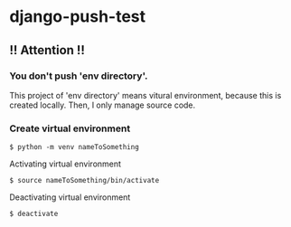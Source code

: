 # django-push-test
## !! Attention !!
### You don't push 'env directory'.

This project of 'env directory' means vitural environment, because this is created locally.
Then, I only manage source code.

### Create virtual environment

```
$ python -m venv nameToSomething

```

Activating virtual environment

```
$ source nameToSomething/bin/activate

```

Deactivating virtual environment

```
$ deactivate

```

